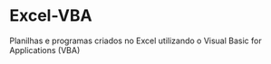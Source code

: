 # Excel-VBA
Planilhas e programas criados no Excel utilizando o Visual Basic for Applications (VBA)
